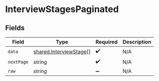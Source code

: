 # InterviewStagesPaginated


## Fields

| Field                                                            | Type                                                             | Required                                                         | Description                                                      |
| ---------------------------------------------------------------- | ---------------------------------------------------------------- | ---------------------------------------------------------------- | ---------------------------------------------------------------- |
| `data`                                                           | [shared.InterviewStage](../../models/shared/interviewstage.md)[] | :heavy_check_mark:                                               | N/A                                                              |
| `nextPage`                                                       | *string*                                                         | :heavy_check_mark:                                               | N/A                                                              |
| `raw`                                                            | *string*                                                         | :heavy_minus_sign:                                               | N/A                                                              |
